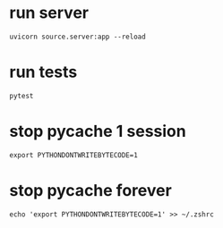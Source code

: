 # run server
```uvicorn source.server:app --reload```

# run tests
```pytest```

# stop __pycache__ 1 session
```export PYTHONDONTWRITEBYTECODE=1```

# stop __pycache__ forever
```echo 'export PYTHONDONTWRITEBYTECODE=1' >> ~/.zshrc```